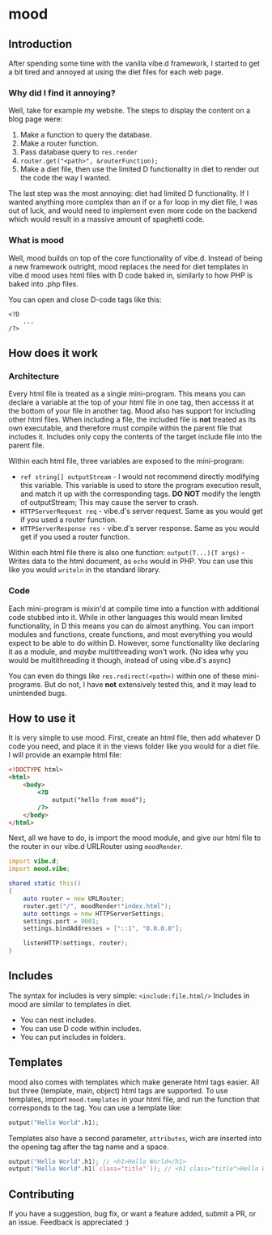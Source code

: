 # mood
## Introduction
After spending some time with the vanilla vibe.d framework, I started to get a bit tired and annoyed at using the diet files for each web page.
### Why did I find it annoying?
Well, take for example my website. The steps to display the content on a blog page were:
1. Make a function to query the database.
2. Make a router function.
3. Pass database query to `res.render`
4. `router.get("<path>", &routerFunction);`
5. Make a diet file, then use the limited D functionality in diet to render out the code the way I wanted.

The last step was the most annoying: diet had limited D functionality.
If I wanted anything more complex than an if or a for loop in my diet file, I was out of luck, and would need to implement even more code on the backend which would result in a massive amount of spaghetti code.
### What is mood
Well, mood builds on top of the core functionality of vibe.d. Instead of being a new framework outright, mood replaces the need for diet templates in vibe.d mood uses html files with D code baked in, similarly to how PHP is baked into .php files. 

You can open and close D-code tags like this:
```
<?D
    ...
/?>
```
## How does it work
### Architecture
Every html file is treated as a single mini-program. This means you can declare a variable at the top of your html file in one tag, then accesss it at the bottom of your file in another tag. Mood also has support for including other html files. When including a file, the included file is **not** treated as its own executable, and therefore must compile within the parent file that includes it. Includes only copy the contents of the target include file into the parent file.

Within each html file, three variables are exposed to the mini-program:
+ `ref string[] outputStream` - I would not recommend directly modifying this variable. This variable is used to store the program execution result, and match it up with the corresponding tags. **DO NOT** modify the length of outputStream; This may cause the server to crash.
+ `HTTPServerRequest req` - vibe.d's server request. Same as you would get if you used a router function.
+ `HTTPServerResponse res` - vibe.d's server response. Same as you would get if you used a router function.

Within each html file there is also one function:
`output(T...)(T args)` - Writes data to the html document, as `echo` would in PHP. You can use this like you would `writeln` in the standard library.
### Code
Each mini-program is mixin'd at compile time into a function with additional code stubbed into it. While in other languages this would mean limited functionality, in D this means you can do almost anything. You can import modules and functions, create functions, and most everything you would expect to be able to do within D. However, some functionality like declaring it as a module, and *maybe* multithreading won't work. (No idea why you would be multithreading it though, instead of using vibe.d's async)

You can even do things like `res.redirect(<path>)` within one of these mini-programs. But do not, I have **not** extensively tested this, and it may lead to unintended bugs.
## How to use it
It is very simple to use mood.
First, create an html file, then add whatever D code you need, and place it in the views folder like you would for a diet file. I will provide an example html file:
```html
<!DOCTYPE html>
<html>
    <body>
        <?D
            output("hello from mood");
        /?>
    </body>
</html>
```

Next, all we have to do, is import the mood module, and give our html file to the router in our vibe.d URLRouter using `moodRender`.
```D
import vibe.d;
import mood.vibe;

shared static this()
{
	auto router = new URLRouter;
	router.get("/", moodRender!"index.html");
	auto settings = new HTTPServerSettings;
	settings.port = 9001;
	settings.bindAddresses = ["::1", "0.0.0.0"];

	listenHTTP(settings, router);
}
```
## Includes
The syntax for includes is very simple:
`<include:file.html/>`
Includes in mood are similar to templates in diet.
+ You can nest includes.
+ You can use D code within includes.
+ You can put includes in folders.
## Templates
mood also comes with templates which make generate html tags easier. All but three (template, main, object) html tags are supported.
To use templates, import `mood.templates` in your html file, and run the function that corresponds to the tag.
You can use a template like:
```D
output("Hello World".h1);
```
Templates also have a second parameter, `attributes`, wich are inserted into the opening tag after the tag name and a space.
```D
output("Hello World".h1); // <h1>Hello World</h1>
output("Hello World".h1(`class="title"`)); // <h1 class="title">Hello World</h1>
```
## Contributing
If you have a suggestion, bug fix, or want a feature added, submit a PR, or an issue. Feedback is appreciated :)